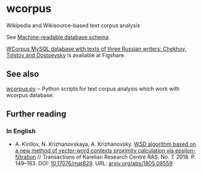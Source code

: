 # wcorpus
Wikipedia and Wikisource-based text corpus analysis

See [Machine-readable database schema](https://github.com/componavt/wcorpus/wiki/SQL#machine-readable-database-schema).

[WCorpus MySQL database with texts of three Russian writers: Chekhov, Tolstoy and Dostoevsky](https://doi.org/10.6084/m9.figshare.5938150.v1) is available at Figshare.


## See also ##

[wcorpus.py](https://github.com/componavt/wcorpus.py) ‒ Python scripts for text corpus analysis which work with wcorpus database.



## Further reading ##
### In English ###
  * A. Kirillov, N. Krizhanovskaya, A. Krizhanovsky. [WSD algorithm based on a new method of vector-word contexts proximity calculation via epsilon-filtration](https://arxiv.org/abs/1805.09559) // Transactions of Karelian Research Centre RAS. No. 7. 2018. P. 149–163. DOI: [10.17076/mat829](http://journals.krc.karelia.ru/index.php/mathem/article/view/829). URL: [arxiv.org/abs/1805.09559](https://arxiv.org/abs/1805.09559).
